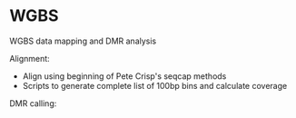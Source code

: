 # WGBS
WGBS data mapping and DMR analysis

Alignment:
- Align using beginning of Pete Crisp's seqcap methods 
- Scripts to generate complete list of 100bp bins and calculate coverage


DMR calling:
